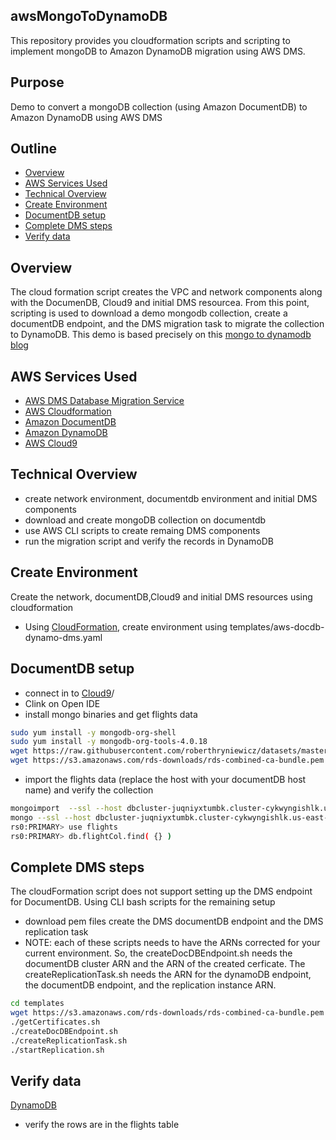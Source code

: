 ## awsMongoToDynamoDB
This repository provides you cloudformation scripts and scripting to implement mongoDB to Amazon DynamoDB migration using AWS DMS.

## Purpose
Demo to convert a mongoDB collection (using Amazon DocumentDB) to Amazon DynamoDB using AWS DMS

## Outline
- [Overview](#overview)
- [AWS Services Used](#aws-services-used)
- [Technical Overview](#technical-overview)
- [Create Environment](#create-environment)
- [DocumentDB setup](#documentdb-setup) 
- [Complete DMS steps](#complete-dms-steps)
- [Verify data](#verify-data)

## Overview
The cloud formation script creates the VPC and network components along with the DocumenDB, Cloud9 and initial DMS resourcea.  From this point, scripting is used to download a demo mongodb collection, create a documentDB endpoint, and the DMS migration task to migrate the collection to DynamoDB.  This demo is based precisely on this [mongo to dynamodb blog](https://aws.amazon.com/blogs/database/performing-a-live-migration-from-a-mongodb-cluster-to-amazon-dynamodb/)

## AWS Services Used

* [AWS DMS Database Migration Service](https://aws.amazon.com/dms/)
* [AWS Cloudformation](https://aws.amazon.com/cloudformation/)
* [Amazon DocumentDB](https://aws.amazon.com/documentdb/)
* [Amazon DynamoDB](https://aws.amazon.com/dynamodb/)
* [AWS Cloud9](https://aws.amazon.com/cloud9/)

## Technical Overview

* create network environment, documentdb environment and initial DMS components
* download and create mongoDB collection on documentdb
* use AWS CLI scripts to create remaing DMS components
* run the migration script and verify the records in DynamoDB

## Create Environment
Create the network, documentDB,Cloud9 and initial DMS resources using cloudformation

* Using [CloudFormation](https://console.aws.amazon.com/cloudformation/), create environment using templates/aws-docdb-dynamo-dms.yaml

## DocumentDB setup 
* connect in to [Cloud9](https://console.aws.amazon.com/cloud9)/ 
* Clink on Open IDE
* install mongo binaries and get flights data
```bash
sudo yum install -y mongodb-org-shell
sudo yum install -y mongodb-org-tools-4.0.18
wget https://raw.githubusercontent.com/roberthryniewicz/datasets/master/airline-dataset/flights/flights.csv
wget https://s3.amazonaws.com/rds-downloads/rds-combined-ca-bundle.pem
```
* import the flights data (replace the host with your documentDB host name) and verify the collection
```bash
mongoimport  --ssl --host dbcluster-juqniyxtumbk.cluster-cykwyngishlk.us-east-1.docdb.amazonaws.com:27017 --sslCAFile rds-combined-ca-bundle.pem --username dbmaster --password dbmaster123 --type csv --file airports.txt --collection=flightCol --db=flights --headerline
mongo --ssl --host dbcluster-juqniyxtumbk.cluster-cykwyngishlk.us-east-1.docdb.amazonaws.com:27017 --sslCAFile rds-combined-ca-bundle.pem --username dbmaster --password dbmaster123
rs0:PRIMARY> use flights
rs0:PRIMARY> db.flightCol.find( {} )
```
## Complete DMS steps
The cloudFormation script does not support setting up the DMS endpoint for DocumentDB.  Using CLI bash scripts for the remaining setup
* download pem files create the DMS documentDB endpoint and the DMS replication task
* NOTE:  each of these scripts needs to have the ARNs corrected for your current environment.  So, the createDocDBEndpoint.sh needs the documentDB cluster ARN and the ARN of the created cerficate.  The createReplicationTask.sh needs the ARN for the dynamoDB endpoint, the documentDB endpoint, and the replication instance ARN.
```bash
cd templates
wget https://s3.amazonaws.com/rds-downloads/rds-combined-ca-bundle.pem
./getCertificates.sh
./createDocDBEndpoint.sh
./createReplicationTask.sh
./startReplication.sh
```
## Verify data
[DynamoDB](https://console.aws.amazon.com/dynamodb)
* verify the rows are in the flights table
